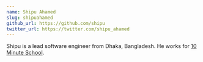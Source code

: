 ```yaml
---
name: Shipu Ahamed
slug: shipuahamed
github_url: https://github.com/shipu
twitter_url: https://twitter.com/shipu_ahamed
---
```


Shipu is a lead software engineer from Dhaka, Bangladesh. He works for [10 Minute School](https://10minuteschool.com).
